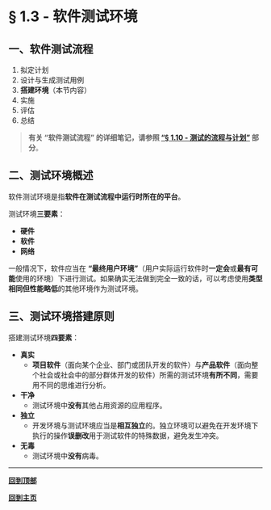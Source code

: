# § 1.3 - 软件测试环境

## 一、软件测试流程

1. 拟定计划
2. 设计与生成测试用例
3. **搭建环境**（本节内容）
4. 实施
5. 评估
6. 总结

> **有关 “软件测试流程” 的详细笔记，请参照 [“§ 1.10 - 测试的流程与计划”](https://github.com/Lingggao/Software-Testing-Basics/blob/master/%E7%AC%AC%E4%B8%80%E7%AB%A0/1_10_%E6%B5%8B%E8%AF%95%E7%9A%84%E6%B5%81%E7%A8%8B%E4%B8%8E%E8%AE%A1%E5%88%92.md#-110---%E6%B5%8B%E8%AF%95%E7%9A%84%E6%B5%81%E7%A8%8B%E4%B8%8E%E8%AE%A1%E5%88%92) 部分**。

## 二、测试环境概述

软件测试环境是指**软件在测试流程中运行时所在的平台**。

测试环境**三要素**：

- **硬件**
- **软件**
- **网络**

一般情况下，软件应当在 **“最终用户环境”**（用户实际运行软件时**一定会**或**最有可能**使用的环境）下进行测试。如果确实无法做到完全一致的话，可以考虑使用**类型相同但性能略低**的其他环境作为测试环境。

## 三、测试环境搭建原则

搭建测试环境**四要素**：

- **真实**
	- **项目软件**（面向某个企业、部门或团队开发的软件）与**产品软件**（面向整个社会或社会中的部分群体开发的软件）所需的测试环境**有所不同**，需要用不同的思维进行分析。
- **干净**
	- 测试环境中**没有**其他占用资源的应用程序。
- **独立**
	- 开发环境与测试环境应当是**相互独立**的。独立环境可以避免在开发环境下执行的操作**误删改**用于测试软件的特殊数据，避免发生冲突。
- **无毒**
	- 测试环境中**没有**病毒。

---
[**回到顶部**](https://github.com/Lingggao/Software-Testing-Basics/blob/master/%E7%AC%AC%E4%B8%80%E7%AB%A0/1_3_%E8%BD%AF%E4%BB%B6%E6%B5%8B%E8%AF%95%E7%8E%AF%E5%A2%83.md#-13---%E8%BD%AF%E4%BB%B6%E6%B5%8B%E8%AF%95%E7%8E%AF%E5%A2%83)

[**回到主页**](https://github.com/Lingggao/Software-Testing-Basics#%E8%BD%AF%E4%BB%B6%E6%B5%8B%E8%AF%95%E5%9F%BA%E7%A1%80)